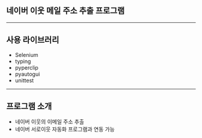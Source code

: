 ## 네이버 이웃 메일 주소 추출 프로그램


***

## 사용 라이브러리

-   Selenium
-   typing
-   pyperclip
-   pyautogui
-   unittest

***

## 프로그램 소개

-  네이버 이웃의 이메일 주소 추출
-  네이버 서로이웃 자동화 프로그램과 연동 가능
